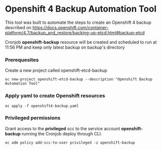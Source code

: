 # Openshift 4 Backup Automation Tool

This tool was built to automate the steps to create an Openshift 4 backup described on https://docs.openshift.com/container-platform/4.7/backup_and_restore/backing-up-etcd.html#backup-etcd

Cronjob **openshift-backup** resource  will be created and scheduled to run at 11:56 PM and keep only latest backup on backup's directory

### Prerequesites

Create a new project called openshift-etcd-backup

`oc new-project openshift-etcd-backup --description "Openshift Backup Automation Tool"` 

### Apply yaml to create Openshift resources

`oc apply -f openshift4-backup.yaml`

### Privileged permissions

Grant access to the **privileged** scc to the service account **openshift-backup** running the Cronjob deploy through CLI.

`oc adm policy add-scc-to-user privileged -z openshift-backup`

